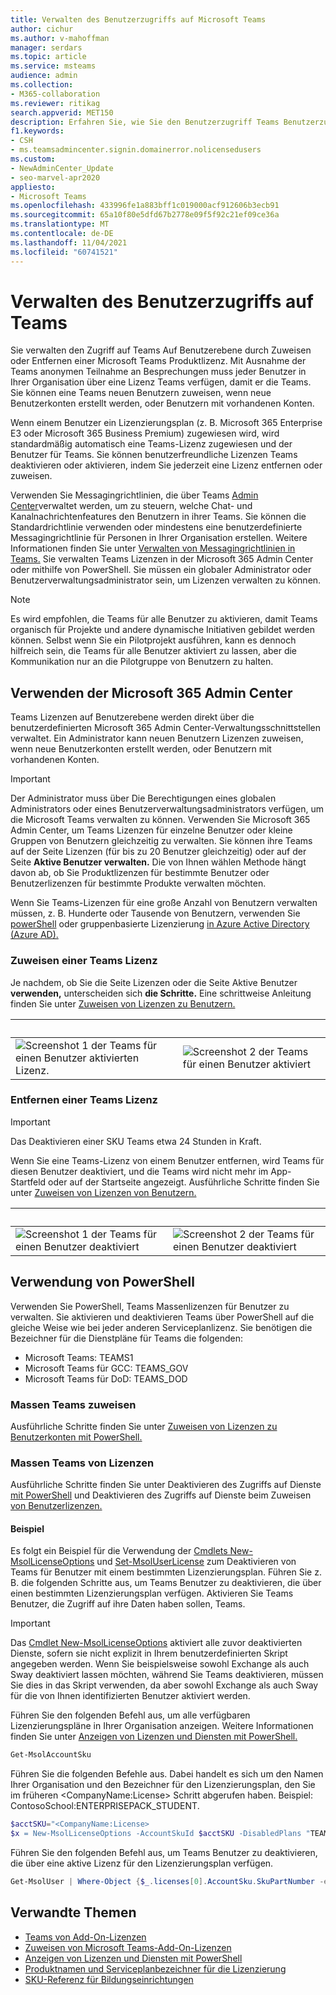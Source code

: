 ```yaml
---
title: Verwalten des Benutzerzugriffs auf Microsoft Teams
author: cichur
ms.author: v-mahoffman
manager: serdars
ms.topic: article
ms.service: msteams
audience: admin
ms.collection:
- M365-collaboration
ms.reviewer: ritikag
search.appverid: MET150
description: Erfahren Sie, wie Sie den Benutzerzugriff Teams Benutzerzugriff verwalten, indem Sie Benutzern in Ihrer Teams eine Teams Lizenz zuweisen oder entfernen.
f1.keywords:
- CSH
- ms.teamsadmincenter.signin.domainerror.nolicensedusers
ms.custom:
- NewAdminCenter_Update
- seo-marvel-apr2020
appliesto:
- Microsoft Teams
ms.openlocfilehash: 433996fe1a883bff1c019000acf912606b3ecb91
ms.sourcegitcommit: 65a10f80e5dfd67b2778e09f5f92c21ef09ce36a
ms.translationtype: MT
ms.contentlocale: de-DE
ms.lasthandoff: 11/04/2021
ms.locfileid: "60741521"
---
```

# <a name="manage-user-access-to-teams"></a>Verwalten des Benutzerzugriffs auf Teams

Sie verwalten den Zugriff auf Teams Auf Benutzerebene durch Zuweisen oder Entfernen einer Microsoft Teams Produktlizenz. Mit Ausnahme der Teams anonymen Teilnahme an Besprechungen muss jeder Benutzer in Ihrer Organisation über eine Lizenz Teams verfügen, damit er die Teams. Sie können eine Teams neuen Benutzern zuweisen, wenn neue Benutzerkonten erstellt werden, oder Benutzern mit vorhandenen Konten.

Wenn einem Benutzer ein Lizenzierungsplan (z. B. Microsoft 365 Enterprise E3 oder Microsoft 365 Business Premium) zugewiesen wird, wird standardmäßig automatisch eine Teams-Lizenz zugewiesen und der Benutzer für Teams. Sie können benutzerfreundliche Lizenzen Teams deaktivieren oder aktivieren, indem Sie jederzeit eine Lizenz entfernen oder zuweisen.

Verwenden Sie Messagingrichtlinien, die über Teams <a href="https://go.microsoft.com/fwlink/p/?linkid=2024339" target="_blank">Admin Center</a>verwaltet werden, um zu steuern, welche Chat- und Kanalnachrichtenfeatures den Benutzern in ihrer Teams. Sie können die Standardrichtlinie verwenden oder mindestens eine benutzerdefinierte Messagingrichtlinie für Personen in Ihrer Organisation erstellen. Weitere Informationen finden Sie unter [Verwalten von Messagingrichtlinien in Teams.](messaging-policies-in-teams.md)
Sie verwalten Teams Lizenzen in der Microsoft 365 Admin Center oder mithilfe von PowerShell. Sie müssen ein globaler Administrator oder Benutzerverwaltungsadministrator sein, um Lizenzen verwalten zu können.

> [!NOTE]
> Es wird empfohlen, die Teams für alle Benutzer zu aktivieren, damit Teams organisch für Projekte und andere dynamische Initiativen gebildet werden können. Selbst wenn Sie ein Pilotprojekt ausführen, kann es dennoch hilfreich sein, die Teams für alle Benutzer aktiviert zu lassen, aber die Kommunikation nur an die Pilotgruppe von Benutzern zu halten.

## <a name="using-the-microsoft-365-admin-center"></a>Verwenden der Microsoft 365 Admin Center

Teams Lizenzen auf Benutzerebene werden direkt über die benutzerdefinierten Microsoft 365 Admin Center-Verwaltungsschnittstellen verwaltet. Ein Administrator kann neuen Benutzern Lizenzen zuweisen, wenn neue Benutzerkonten erstellt werden, oder Benutzern mit vorhandenen Konten. 

> [!IMPORTANT]
> Der Administrator muss über Die Berechtigungen eines globalen Administrators oder eines Benutzerverwaltungsadministrators verfügen, um die Microsoft Teams verwalten zu können.
Verwenden Sie Microsoft 365 Admin Center, um Teams Lizenzen für einzelne Benutzer oder kleine Gruppen von Benutzern gleichzeitig zu verwalten. Sie können ihre Teams auf  der Seite Lizenzen (für bis zu 20 Benutzer gleichzeitig) oder auf der Seite **Aktive Benutzer verwalten.** Die von Ihnen wählen Methode hängt davon ab, ob Sie Produktlizenzen für bestimmte Benutzer oder Benutzerlizenzen für bestimmte Produkte verwalten möchten.

Wenn Sie Teams-Lizenzen für eine große Anzahl von Benutzern verwalten müssen, z. B. Hunderte oder Tausende von Benutzern, verwenden Sie [powerShell](#using-powershell) oder gruppenbasierte Lizenzierung [in Azure Active Directory (Azure AD).](/azure/active-directory/users-groups-roles/licensing-groups-assign) 

### <a name="assign-a-teams-license"></a>Zuweisen einer Teams Lizenz

Je nachdem, ob Sie die Seite Lizenzen oder die Seite Aktive Benutzer **verwenden,** unterscheiden sich **die Schritte.**  Eine schrittweise Anleitung finden Sie unter [Zuweisen von Lizenzen zu Benutzern.](/microsoft-365/admin/manage/assign-licenses-to-users)

|&nbsp;|&nbsp;|
|---------|---------|
|![Screenshot 1 der Teams für einen Benutzer aktivierten Lizenz.](media/assign-teams-licenses-1.png)    | ![Screenshot 2 der Teams für einen Benutzer aktiviert](media/assign-teams-licenses-2.png)        |

### <a name="remove-a-teams-license"></a>Entfernen einer Teams Lizenz

> [!IMPORTANT]
> Das Deaktivieren einer SKU Teams etwa 24 Stunden in Kraft.

Wenn Sie eine Teams-Lizenz von einem Benutzer entfernen, wird Teams für diesen Benutzer deaktiviert, und die Teams wird nicht mehr im App-Startfeld oder auf der Startseite angezeigt. Ausführliche Schritte finden Sie unter [Zuweisen von Lizenzen von Benutzern.](/microsoft-365/admin/manage/remove-licenses-from-users)

|&nbsp;|&nbsp;|
|---------|---------|
|![Screenshot 1 der Teams für einen Benutzer deaktiviert](media/remove-teams-licenses-1.png)    | ![Screenshot 2 der Teams für einen Benutzer deaktiviert](media/remove-teams-licenses-2.png)        |

## <a name="using-powershell"></a>Verwendung von PowerShell

Verwenden Sie PowerShell, Teams Massenlizenzen für Benutzer zu verwalten. Sie aktivieren und deaktivieren Teams über PowerShell auf die gleiche Weise wie bei jeder anderen Serviceplanlizenz. Sie benötigen die Bezeichner für die Dienstpläne für Teams die folgenden:

- Microsoft Teams: TEAMS1
- Microsoft Teams für GCC: TEAMS_GOV
- Microsoft Teams für DoD: TEAMS_DOD

### <a name="assign-teams-licenses-in-bulk"></a>Massen Teams zuweisen

Ausführliche Schritte finden Sie unter [Zuweisen von Lizenzen zu Benutzerkonten mit PowerShell.](/office365/enterprise/powershell/assign-licenses-to-user-accounts-with-office-365-powershell)

### <a name="remove-teams-licenses-in-bulk"></a>Massen Teams von Lizenzen

Ausführliche Schritte finden Sie unter Deaktivieren des Zugriffs auf Dienste [mit PowerShell](/office365/enterprise/powershell/disable-access-to-services-with-office-365-powershell) und Deaktivieren des Zugriffs auf Dienste beim Zuweisen [von Benutzerlizenzen.](/office365/enterprise/powershell/disable-access-to-services-while-assigning-user-licenses)

#### <a name="example"></a>Beispiel 

Es folgt ein Beispiel für die Verwendung der [Cmdlets New-MsolLicenseOptions](/powershell/module/msonline/new-msollicenseoptions) und [Set-MsolUserLicense](/powershell/module/msonline/set-msoluserlicense) zum Deaktivieren von Teams für Benutzer mit einem bestimmten Lizenzierungsplan. Führen Sie z. B. die folgenden Schritte aus, um Teams Benutzer zu deaktivieren, die über einen bestimmten Lizenzierungsplan verfügen. Aktivieren Sie Teams Benutzer, die Zugriff auf ihre Daten haben sollen, Teams.

> [!IMPORTANT]
> Das [Cmdlet New-MsolLicenseOptions](/powershell/module/msonline/new-msollicenseoptions) aktiviert alle zuvor deaktivierten Dienste, sofern sie nicht explizit in Ihrem benutzerdefinierten Skript angegeben werden. Wenn Sie beispielsweise sowohl Exchange als auch Sway deaktiviert lassen möchten, während Sie Teams deaktivieren, müssen Sie dies in das Skript verwenden, da aber sowohl Exchange als auch Sway für die von Ihnen identifizierten Benutzer aktiviert werden.

Führen Sie den folgenden Befehl aus, um alle verfügbaren Lizenzierungspläne in Ihrer Organisation anzeigen. Weitere Informationen finden Sie unter [Anzeigen von Lizenzen und Diensten mit PowerShell.](/office365/enterprise/powershell/view-licenses-and-services-with-office-365-powershell)


```powershell
Get-MsolAccountSku
```

Führen Sie die folgenden Befehle aus. Dabei handelt es sich um den Namen Ihrer Organisation und den Bezeichner für den Lizenzierungsplan, den Sie im früheren \<CompanyName:License> Schritt abgerufen haben. Beispiel: ContosoSchool:ENTERPRISEPACK_STUDENT.

```powershell
$acctSKU="<CompanyName:License>
$x = New-MsolLicenseOptions -AccountSkuId $acctSKU -DisabledPlans "TEAMS1"
```

Führen Sie den folgenden Befehl aus, um Teams Benutzer zu deaktivieren, die über eine aktive Lizenz für den Lizenzierungsplan verfügen.

```powershell
Get-MsolUser | Where-Object {$_.licenses[0].AccountSku.SkuPartNumber -eq  ($acctSKU).Substring($acctSKU.IndexOf(":")+1,  $acctSKU.Length-$acctSKU.IndexOf(":")-1) -and $_.IsLicensed -eq $True} |  Set-MsolUserLicense -LicenseOptions $x
```

## <a name="related-topics"></a>Verwandte Themen

- [Teams von Add-On-Lizenzen](teams-add-on-licensing/microsoft-teams-add-on-licensing.md)
- [Zuweisen von Microsoft Teams-Add-On-Lizenzen](teams-add-on-licensing/assign-teams-add-on-licenses.md)
- [Anzeigen von Lizenzen und Diensten mit PowerShell](/office365/enterprise/powershell/view-licenses-and-services-with-office-365-powershell)
- [Produktnamen und Serviceplanbezeichner für die Lizenzierung](/azure/active-directory/users-groups-roles/licensing-service-plan-reference)
- [SKU-Referenz für Bildungseinrichtungen](sku-reference-edu.md)
